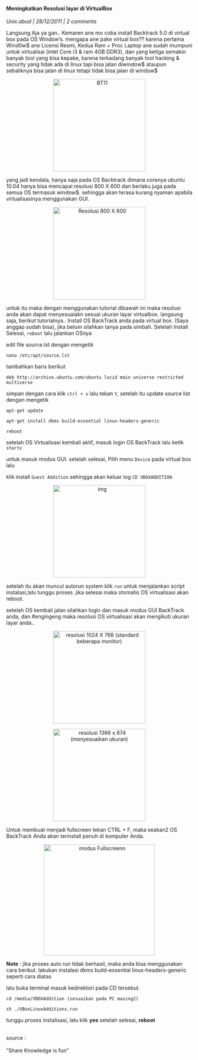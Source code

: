 #### Meningkatkan Resolusi layar di VirtualBox
_Unix.abud | 28/12/2011 | 2 comments_

Langsung Aja ya gan.. Kemaren ane mo coba install Backtrack 5.0 di virtual box pada OS Window’s. mengapa ane pake virtual box?? karena pertama Wind0w$ ane Licensi Resmi, Kedua Ram + Proc Laptop ane sudah mumpuni untuk virtualisai (intel Core i3 & ram 4GB DDR3), dan yang ketiga semakin banyak tool yang bisa kepake, karena terkadang banyak tool hacking & security yang tidak ada di linux tapi bisa jalan diwindow$ ataupun sebaliknya bisa jalan di linux tetapi tidak bisa jalan di window$
<p align="center">
	<img src="./posts/2011-12-28-meningkatkan-resolusi-layar-di-virtualbox/1.png" height="250px" alt="BT11">
</p> 

yang jadi kendala, hanya saja pada OS Backtrack dimana corenya ubuntu 10.04 hanya bisa mencapai resolusi 800 X 600 dan berlaku juga pada semua OS termasuk window$. sehingga akan terasa kurang nyaman apabila virtualisasinya menggunakan GUI.
<p align="center">
	<img src="./posts/2011-12-28-meningkatkan-resolusi-layar-di-virtualbox/2.png" height="250px" alt="Resolusi 800 X 600">
</p> 

untuk itu maka dengan menggunakan tutorial dibawah ini maka resolusi anda akan dapat menyesuaiakn sesuai ukuran layar virtualbox. langsung saja, berikut tutorialnya.. Install OS BackTrack anda pada virtual box. (Saya anggap sudah bisa), jika belum silahkan tanya pada simbah. Setelah Install Selesai, `reboot` lalu jalankan OSnya

edit file source.lst dengan mengetik
```
nano /etc/apt/source.lst
```

tambahkan baris berikut
```
deb http://archive.ubuntu.com/ubuntu lucid main universe restricted multiverse
```

simpan dengan cara klik `ctrl + x` lalu tekan `Y`, setelah itu update source list dengan mengetik
```
apt-get update

apt-get install dkms build-essential linux-headers-generic

reboot
```

setelah OS Virtualisasi kembali aktif, masuk login OS BackTrack lalu ketik `startx`

untuk masuk modus GUI. setelah selesai, Pilih menu `Device` pada virtual box lalu

klik install `Guest Addition` sehingga akan keluar log `CD VBOXADDITION`
<p align="center">
	<img src="./posts/2011-12-28-meningkatkan-resolusi-layar-di-virtualbox/3.png" height="250px" alt="img">
</p> 

setelah itu akan muncul autorun system klik `run` untuk menjalankan script instalasi,lalu tunggu proses. jika selesai maka otomatis OS virtualisasi akan reboot.

setelah OS kembali jalan silahkan login dan masuk modus GUI BackTrack anda, dan #engingeng maka resolusi OS virtualisasi akan mengikuti ukuran layar anda..
<p align="center">
	<img src="./posts/2011-12-28-meningkatkan-resolusi-layar-di-virtualbox/4.png" height="250px" alt="resolusi 1024 X 768 (standard beberapa monitor)">
</p> 

<p align="center">
	<img src="./posts/2011-12-28-meningkatkan-resolusi-layar-di-virtualbox/5.png" height="250px" alt="resolusi 1366 x 674 (menyesuaikan ukuran)">
</p> 


Untuk membuat menjadi fullscreen tekan CTRL + F, maka seakan2 OS BackTrack Anda akan terinstall penuh di komputer Anda.
<p align="center">
	<img src="./posts/2011-12-28-meningkatkan-resolusi-layar-di-virtualbox/6.jpg" height="300px" alt="modus Fullscreenn">
</p> 


**Note** : jika proses auto run tidak berhasil, maka anda bisa menggunakan cara berikut. lakukan instalasi dkms build-essential linux-headers-generic seperti cara diatas

lalu buka terminal masuk kedirektori pada CD tersebut.
```
cd /media/VBOXAddition (sesuaikan pada PC masing2)

sh ./VBoxLinuxAdditions.run
```

tunggu proses instalisasi, lalu klik **yes** setelah selesai, **reboot**


<br>
source : <http://cektkp.com/doscom1>

<br>
<br>
“Share Knowledge is fun”